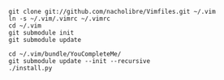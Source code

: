     git clone git://github.com/nacholibre/Vimfiles.git ~/.vim
    ln -s ~/.vim/.vimrc ~/.vimrc
    cd ~/.vim
    git submodule init
    git submodule update
    
    cd ~/.vim/bundle/YouCompleteMe/
    git submodule update --init --recursive
    ./install.py
